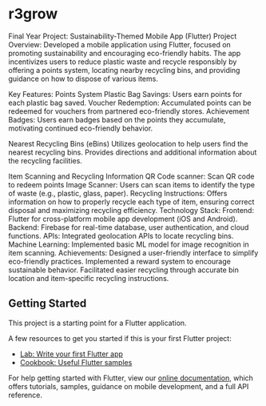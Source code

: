 # r3grow

Final Year Project: Sustainability-Themed Mobile App (Flutter)
Project Overview:
Developed a mobile application using Flutter, focused on promoting sustainability and encouraging eco-friendly habits. The app incentivizes users to reduce plastic waste and recycle responsibly by offering a points system, locating nearby recycling bins, and providing guidance on how to dispose of various items.

Key Features:
Points System
Plastic Bag Savings: Users earn points for each plastic bag saved.
Voucher Redemption: Accumulated points can be redeemed for vouchers from partnered eco-friendly stores.
Achievement Badges: Users earn badges based on the points they accumulate, motivating continued eco-friendly behavior.

Nearest Recycling Bins (eBins)
Utilizes geolocation to help users find the nearest recycling bins.
Provides directions and additional information about the recycling facilities.

Item Scanning and Recycling Information
QR Code scanner: Scan QR code to redeem points
Image Scanner: Users can scan items to identify the type of waste (e.g., plastic, glass, paper).
Recycling Instructions: Offers information on how to properly recycle each type of item, ensuring correct disposal and maximizing recycling efficiency.
Technology Stack:
Frontend: Flutter for cross-platform mobile app development (iOS and Android).
Backend: Firebase for real-time database, user authentication, and cloud functions.
APIs: Integrated geolocation APIs to locate recycling bins.
Machine Learning: Implemented basic ML model for image recognition in item scanning.
Achievements:
Designed a user-friendly interface to simplify eco-friendly practices.
Implemented a reward system to encourage sustainable behavior.
Facilitated easier recycling through accurate bin location and item-specific recycling instructions.


## Getting Started

This project is a starting point for a Flutter application.

A few resources to get you started if this is your first Flutter project:

- [Lab: Write your first Flutter app](https://flutter.dev/docs/get-started/codelab)
- [Cookbook: Useful Flutter samples](https://flutter.dev/docs/cookbook)

For help getting started with Flutter, view our
[online documentation](https://flutter.dev/docs), which offers tutorials,
samples, guidance on mobile development, and a full API reference.
